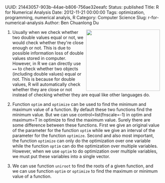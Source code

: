 UUID: 21443057-903b-44ae-b806-756ae32eeafc
Status: published
Title: R for Numerical Analysis
Date: 2012-11-21 00:00:00
Tags: optimization, programming, numerical analyis, R
Category: Computer Science
Slug: r-for-numerical-analysis
Author: Ben Chuanlong Du

<img src="http://dclong.github.io/media/r/r.png" height="200" width="240" align="right"/>

1. Usually when we check whether two double values equal or not, we
would check whether they're close enough or not. This is due to
possible information loss of double values stored in computer.
However, in R we can directly use `==` to check whether two objects
(including double values) equal or not. This is because for double
values, R will automatically check whether they are close or not
instead of checking whether they are equal like other languages do.

2. Function `optim` and `optimize` can be used to find the minimum and
maximum value of a function. By default these two functions find the
minimum value. But we can use control=list(fnscale=-1) in optim and
maximum=T in optimize to find the maximum value. Surely there are
some difference between these functions. First we give an original
value of the parameter for the function `optim` while we give an
interval of the parameter for the function `optimize`. Second and
also most important, the function `optimize` can only do the
optimization over one variable while the function `optim` can do the
optimization over multiple variables. However, when we use `optim`
to do optimization over multiple variables, we must put these
variables into a single vector.

3. We can use function `uniroot` to find the roots of a given function,
and we can use function `optim` or `optimize` to find the maximum or
minimum value of a function.
